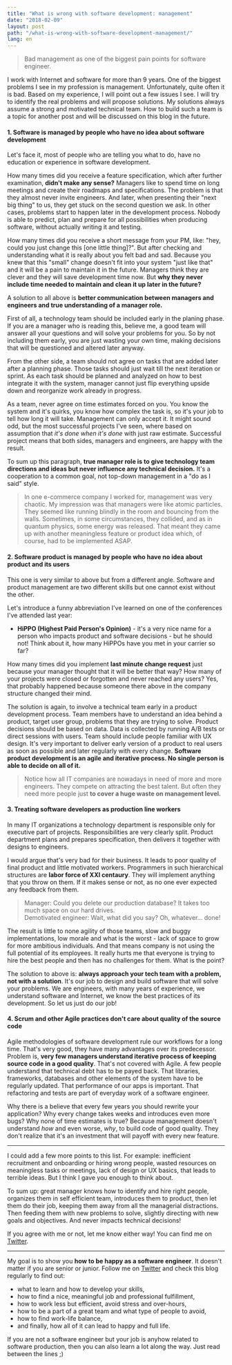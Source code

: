 ```yaml
---
title: "What is wrong with software development: management"
date: "2018-02-09"
layout: post
path: "/what-is-wrong-with-software-development-management/"
lang: en
---
```


> Bad management as one of the biggest pain points for software engineer.

I work with Internet and software for more than 9 years. One of the biggest problems I see in my profession is management. Unfortunately, quite often it is bad. Based on my experience, I will point out a few issues I see. I will try to identify the real problems and will propose solutions. My solutions always assume a strong and motivated technical team. How to build such a team is a topic for another post and will be discussed on this blog in the future.

#### 1. Software is managed by people who have no idea about software development

Let's face it, most of people who are telling you what to do, have no education or experience in software development.

How many times did you receive a feature specification, which after further examination, **didn't make any sense?**
Managers like to spend time on long meetings and create their roadmaps and specifications. The problem is that they almost never invite engineers. And later, when presenting their "next big thing" to us, they get stuck on the second question we ask. In other cases, problems start to happen later in the development process. Nobody is able to predict, plan and prepare for all possibilities when producing software, without actually writing it and testing.

How many times did you receive a short message from your PM, like: "hey, could you just change this [one little thing]?". But after checking and understanding what it is really about you felt bad and sad. Because you knew that this "small" change doesn't fit into your system "just like that" and it will be a pain to maintain it in the future. Managers think they are clever and they will save development time now. But **why they never include time needed to maintain and clean it up later in the future?**

A solution to all above is **better communication between managers and engineers and true understanding of a manager role.**

First of all, a technology team should be included early in the planing phase. If you are a manager who is reading this, believe me, a good team will answer all your questions and will solve your problems for you. So by not including them early, you are just wasting your own time, making decisions that will be questioned and altered later anyway.

From the other side, a team should not agree on tasks that are added later after a planning phase. Those tasks should just wait till the next iteration or sprint. As each task should be planned and analyzed on how to best integrate it with the system, manager cannot just flip everything upside down and reorganize work already in progress.

As a team, never agree on time estimates forced on you. You know the system and it's quirks, you know how complex the task is, so it's your job to tell how long it will take. Management can only accept it. It might sound odd, but the most successful projects I've seen, where based on assumption that *it's done when it's done* with just raw estimate. Successful project means that both sides, managers and engineers, are happy with the result.

To sum up this paragraph, **true manager role is to give technology team directions and ideas but never influence any technical decision.** It's a cooperation to a common goal, not top-down management in a "do as I said" style.

> In one e-commerce company I worked for, management was very chaotic. My impression was that managers were like atomic particles. They seemed like running blindly in the room and bouncing from the walls. Sometimes, in some circumstances, they collided, and as in quantum physics, some energy was released. That meant they came up with another meaningless feature or product idea which, of course, had to be implemented ASAP.

#### 2. Software product is managed by people who have no idea about product and its users

This one is very similar to above but from a different angle. Software and product management are two different skills but one cannot exist without the other.

Let's introduce a funny abbreviation I've learned on one of the conferences I've attended last year:
- **HiPPO (Highest Paid Person's Opinion)** - it's a very nice name for a person who impacts product and software decisions - but he should not! Think about it, how many HiPPOs have you met in your carrier so far?

How many times did you implement **last minute change request** just because your manager thought that it will be better that way? How many of your projects were closed or forgotten and never reached any users? Yes, that probably happened because someone there above in the company structure changed their mind.

The solution is again, to involve a technical team early in a product development process. Team members have to understand an idea behind a product, target user group, problems that they are trying to solve. Product decisions should be based on data. Data is collected by running A/B tests or direct sessions with users. Team should include people familiar with UX design. It's very important to deliver early version of a product to real users as soon as possible and later regularly with every change. **Software product development is an agile and iterative process. No single person is able to decide on all of it.**

> Notice how all IT companies are nowadays in need of more and more engineers. They compete on attracting the best talent. But often they need more people just **to cover a huge waste on management level.**

#### 3. Treating software developers as production line workers

In many IT organizations a technology department is responsible only for executive part of projects. Responsibilities are very clearly split. Product department plans and prepares specification, then delivers it together with designs to engineers.

I would argue that's very bad for their business. It leads to poor quality of final product and little motivated workers.
Programmers in such hierarchical structures are **labor force of XXI centaury**. They will implement anything that you throw on them. If it makes sense or not, as no one ever expected any feedback from them.

> Manager: Could you delete our production database? It takes too much space on our hard drives.   
Demotivated engineer: Wait, what did you say? Oh, whatever... done!

The result is little to none agility of those teams, slow and buggy implementations, low morale and what is the worst - lack of space to grow for more ambitious individuals. And that means company is not using the full potential of its employees. It really hurts me that everyone is trying to hire the best people and then has no challenges for them. What is the point?

The solution to above is: **always approach your tech team with a problem, not with a solution**. It's our job to design and build software that will solve your problems. We are engineers, with many years of experience, we understand software and Internet, we know the best practices of its development. So let us just do our job!

#### 4. Scrum and other Agile practices don't care about quality of the source code

Agile methodologies of software development rule our workflows for a long time. That's very good, they have many advantages over its predecessor. Problem is, **very few managers understand iterative process of keeping source code in a good quality**. That's not covered with Agile. A few people understand that technical debt has to be payed back. That libraries, frameworks, databases and other elements of the system have to be regularly updated. That performance of our apps is important. That refactoring and tests are part of everyday work of a software engineer.

Why there is a believe that every few years you should rewrite your application? Why every change takes weeks and introduces even more bugs? Why none of time estimates is true? Because management doesn't understand *how* and even worse, *why*, to build code of good quality. They don't realize that it's an investment that will payoff with every new feature.

---

I could add a few more points to this list. For example: inefficient recruitment and onboarding or hiring wrong people, wasted resources on meaningless tasks or meetings, lack of design or UX basics, that leads to terrible ideas. But I think I gave you enough to think about.

To sum up: great manager knows how to identify and hire right people, organizes them in self efficient team, introduces them to product, then let them do their job, keeping them away from all the managerial distractions. Then feeding them with new problems to solve, slightly directing with new goals and objectives. And never impacts technical decisions!

If you agree with me or not, let me know either way! You can find me on [Twitter](https://twitter.com/krzysu).

---

My goal is to show you **how to be happy as a software engineer**. It doesn't matter if you are senior or junior. Follow me on [Twitter](https://twitter.com/krzysu) and check this blog regularly to find out:
- what to learn and how to develop your skills,
- how to find a nice, meaningful job and professional fulfillment,
- how to work less but efficient, avoid stress and over-hours,
- how to be a part of a great team and what type of people to avoid,
- how to find work-life balance,
- and finally, how all of it can lead to happy and full life.

If you are not a software engineer but your job is anyhow related to software production, then you can also learn a lot along the way. Just read between the lines ;)
